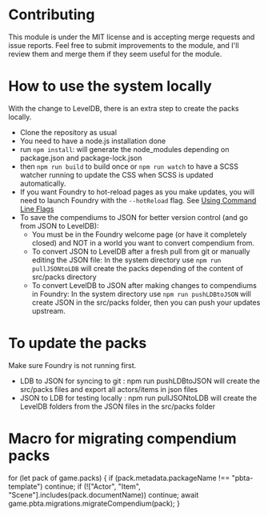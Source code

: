 # Contributing

This module is under the MIT license and is accepting merge requests and issue reports. Feel free to submit improvements to the module, and I'll review them and merge them if they seem useful for the module.

# How to use the system locally

With the change to LevelDB, there is an extra step to create the packs locally.

- Clone the repository as usual
- You need to have a node.js installation done
- run `npm install`: will generate the node_modules depending on package.json and package-lock.json
- then `npm run build` to build once or `npm run watch` to have a SCSS watcher running to update the CSS when SCSS is updated automatically.
- If you want Foundry to hot-reload pages as you make updates, you will need to launch Foundry with the `--hotReload` flag. See [Using Command Line Flags](https://foundryvtt.com/article/configuration/)
- To save the compendiums to JSON for better version control (and go from JSON to LevelDB):
    - You must be in the Foundry welcome page (or have it completely closed) and NOT in a world you want to convert compendium from. 
    - To convert JSON to LevelDB after a fresh pull from git or manually editing the JSON file: In the system directory use `npm run pullJSONtoLDB` will create the packs depending of the content of src/packs directory
    - To convert LevelDB to JSON after making changes to compendiums in Foundry: In the system directory use `npm run pushLDBtoJSON` will create JSON in the src/packs folder, then you can push your updates upstream.

# To update the packs
Make sure Foundry is not running first.
-  LDB to JSON for syncing to git : npm run pushLDBtoJSON will create the src/packs files and export all actors/items in json files
-  JSON to LDB for testing locally : npm run pullJSONtoLDB will create the LevelDB folders from the JSON files in the src/packs folder

# Macro for migrating compendium packs
for (let pack of game.packs) {
    if (pack.metadata.packageName !== "pbta-template") continue;
    if (!["Actor", "Item", "Scene"].includes(pack.documentName)) continue;
    await game.pbta.migrations.migrateCompendium(pack);
}